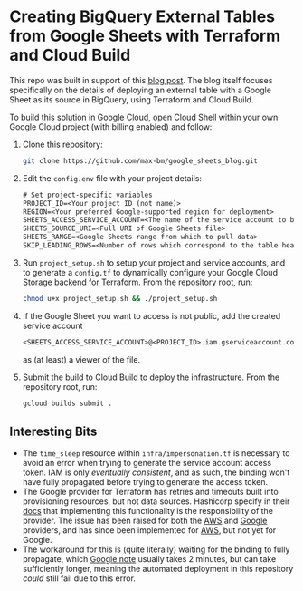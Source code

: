 # Creating BigQuery External Tables from Google Sheets with Terraform and Cloud Build

This repo was built in support of this [blog post](). The blog itself focuses specifically on the details of deploying an external table with a Google Sheet as its source in BigQuery, using Terraform and Cloud Build.

To build this solution in Google Cloud, open Cloud Shell within your own Google Cloud project (with billing enabled) and follow:

1. Clone this repository:

    ```bash
    git clone https://github.com/max-bm/google_sheets_blog.git
    ```

1. Edit the `config.env` file with your project details:

    ```txt
    # Set project-specific variables
    PROJECT_ID=<Your project ID (not name)>
    REGION=<Your preferred Google-supported region for deployment>
    SHEETS_ACCESS_SERVICE_ACCOUNT=<The name of the service account to be created for access to Google Sheets>
    SHEETS_SOURCE_URI=<Full URI of Google Sheets file>
    SHEETS_RANGE=<Google Sheets range from which to pull data>
    SKIP_LEADING_ROWS=<Number of rows which correspond to the table header>
    ```

1. Run `project_setup.sh` to setup your project and service accounts, and to generate a `config.tf` to dynamically configure your Google Cloud Storage backend for Terraform. From the repository root, run:

    ```bash
    chmod u+x project_setup.sh && ./project_setup.sh
    ```

1. If the Google Sheet you want to access is not public, add the created service account

    ```txt
    <SHEETS_ACCESS_SERVICE_ACCOUNT>@<PROJECT_ID>.iam.gserviceaccount.com
    ```

    as (at least) a viewer of the file.

1. Submit the build to Cloud Build to deploy the infrastructure. From the repository root, run:

    ```bash
    gcloud builds submit .
    ```

## Interesting Bits

- The `time_sleep` resource within `infra/impersonation.tf` is necessary to avoid an error when trying to generate the service account access token. IAM is only *eventually consistent*, and as such, the binding won't have fully propagated before trying to generate the access token.
- The Google provider for Terraform has retries and timeouts built into provisioning resources, but not data sources. Hashicorp specify in their [docs](https://developer.hashicorp.com/terraform/plugin/sdkv2/resources/retries-and-customizable-timeouts) that implementing this functionality is the responsibility of the provider. The issue has been raised for both the [AWS](https://github.com/hashicorp/terraform-provider-aws/issues/11342) and [Google](https://github.com/hashicorp/terraform-provider-google/issues/1131) providers, and has since been implemented for [AWS](https://github.com/hashicorp/terraform-provider-aws/blob/v4.25.0/CHANGELOG.md), but not yet for Google.
- The workaround for this is (quite literally) waiting for the binding to fully propagate, which [Google note](https://cloud.google.com/iam/docs/access-change-propagation) usually takes 2 minutes, but can take sufficiently longer, meaning the automated deployment in this repository *could* still fail due to this error.
